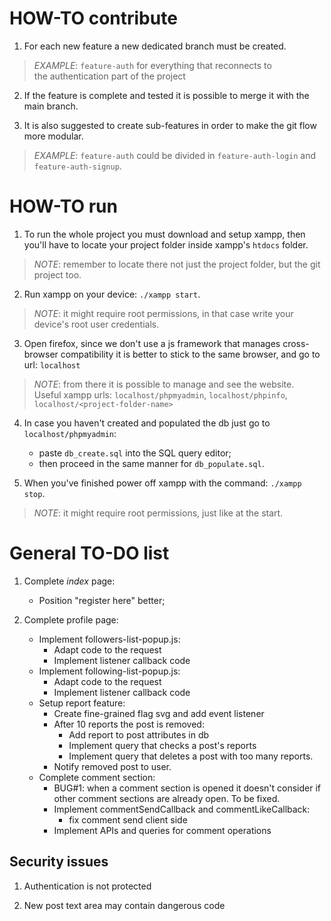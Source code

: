 # HOW-TO contribute

1. For each new feature a new dedicated branch must be created.
> *EXAMPLE*: `feature-auth` for everything that reconnects to <br />the authentication part of the project

2. If the feature is complete and tested it is possible to merge it with the main branch.

3. It is also suggested to create sub-features in order to make the git flow more modular.
> *EXAMPLE*: `feature-auth` could be divided in `feature-auth-login` and `feature-auth-signup`.

# HOW-TO run

1. To run the whole project you must download and setup xampp, then you'll
   have to locate your project folder inside xampp's `htdocs` folder.
> *NOTE*: remember to locate there not just the project folder, 
        but the git project too.

2. Run xampp on your device: `./xampp start`.
> *NOTE*: it might require root permissions, in that case write your device's root user credentials.

3. Open firefox, since we don't use a js framework that manages cross-browser compatibility it is better to stick to the same browser, and go to url: `localhost`
> *NOTE*: from there it is possible to manage and see the website.<br />
> Useful xampp urls: `localhost/phpmyadmin`, `localhost/phpinfo`, `localhost/<project-folder-name>`

4. In case you haven't created and populated the db just go to `localhost/phpmyadmin`:<br />
	- paste `db_create.sql` into the SQL query editor;
	- then proceed in the same manner for `db_populate.sql`. 

4. When you've finished power off xampp with the command: `./xampp stop`.
> *NOTE*: it might require root permissions, just like at the start.

# General TO-DO list

1. Complete *index* page:
	- Position "register here" better;

2. Complete profile page:
	- Implement followers-list-popup.js:
		- Adapt code to the request
		- Implement listener callback code
	- Implement following-list-popup.js:
		- Adapt code to the request
		- Implement listener callback code
	- Setup report feature:
		- Create fine-grained flag svg and add event listener
		- After 10 reports the post is removed:
			- Add report to post attributes in db
			- Implement query that checks a post's reports
			- Implement query that deletes a post with too many reports.
		- Notify removed post to user.
	- Complete comment section:
		- BUG#1: when a comment section is opened it doesn't consider
		if other comment sections are already open. To be fixed.
		- Implement commentSendCallback and commentLikeCallback:
			- fix comment send client side
		- Implement APIs and queries for comment operations
		
## Security issues

1. Authentication is not protected

2. New post text area may contain dangerous code
